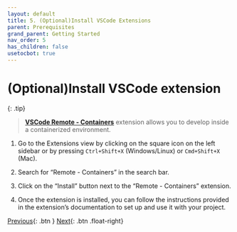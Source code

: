 ```yaml
---
layout: default
title: 5. (Optional)Install VSCode Extensions
parent: Prerequisites
grand_parent: Getting Started
nav_order: 5
has_children: false
usetocbot: true
---
```


# (Optional)Install VSCode extension

{: .tip}
> [**VSCode Remote - Containers**](https://marketplace.visualstudio.com/items?itemName=ms-vscode-remote.remote-containers) extension allows you to develop inside a containerized environment.

1. Go to the Extensions view by clicking on the square icon on the left sidebar or by pressing `Ctrl+Shift+X` (Windows/Linux) or `Cmd+Shift+X` (Mac).

2. Search for “Remote - Containers” in the search bar.

3. Click on the “Install” button next to the “Remote - Containers” extension.

4. Once the extension is installed, you can follow the instructions provided in the extension’s documentation to set up and use it with your project.


[Previous](./nvidia-container-toolkit.md){: .btn }
[Next](../installations.md){: .btn .float-right}
